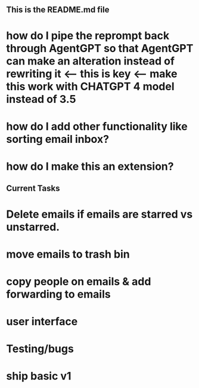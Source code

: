 ## This is the README.md file 
 # how do I pipe the reprompt back through AgentGPT so that AgentGPT can make an alteration instead of rewriting it <-- this is key <-- make this work with CHATGPT 4 model instead of 3.5 
 # how do I add other functionality like sorting email inbox? 
 # how do I make this an extension? 



## Current Tasks 

# Delete emails if emails are starred vs unstarred. 

# move emails to trash bin 
# copy people on emails & add forwarding to emails 

# user interface 

# Testing/bugs 

# ship basic v1 
